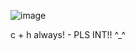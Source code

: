 ![image](https://github.com/user-attachments/assets/67f4a4ea-be2a-4b53-964e-15677ca27a9f)


c + h always! - PLS INT!! ^_^


